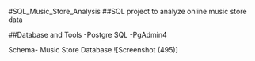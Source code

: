 #SQL_Music_Store_Analysis
##SQL project to analyze online music store data

##Database and Tools
-Postgre SQL
-PgAdmin4

Schema- Music Store Database
![Screenshot (495)]
